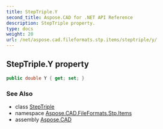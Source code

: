 ```yaml
---
title: StepTriple.Y
second_title: Aspose.CAD for .NET API Reference
description: StepTriple property. 
type: docs
weight: 20
url: /net/aspose.cad.fileformats.stp.items/steptriple/y/
---
```

## StepTriple.Y property

```csharp
public double Y { get; set; }
```

### See Also

* class [StepTriple](../)
* namespace [Aspose.CAD.FileFormats.Stp.Items](../../steptriple/)
* assembly [Aspose.CAD](../../../)


